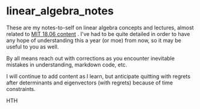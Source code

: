 # linear_algebra_notes

These are my notes-to-self on linear algebra concepts and lectures, almost related to [MIT 18.06 content](https://ocw.mit.edu/courses/18-06sc-linear-algebra-fall-2011/) .  I've had to be quite detailed in order to have any hope of understanding this a year (or moe) from now, so it may be useful to you as well.  

By all means reach out with corrections as you encounter inevitable mistakes in understanding, markdown code, etc.

I will continue to add content as I learn, but anticipate quitting with regrets after determinants and eigenvectors (with regrets) because of time constraints.

HTH
